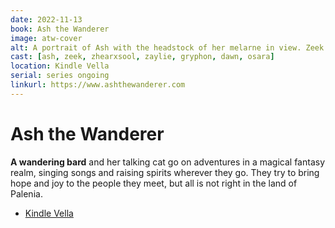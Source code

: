 ```yaml
---
date: 2022-11-13
book: Ash the Wanderer
image: atw-cover
alt: A portrait of Ash with the headstock of her melarne in view. Zeek is in the foreground wearing a leather hood.
cast: [ash, zeek, zhearxsool, zaylie, gryphon, dawn, osara]
location: Kindle Vella
serial: series ongoing
linkurl: https://www.ashthewanderer.com
---
```


# Ash the Wanderer

**A wandering bard** and her talking cat go on adventures in a magical fantasy realm, singing songs and raising spirits wherever they go. They try to bring hope and joy to the people they meet, but all is not right in the land of Palenia.

- [Kindle Vella](https://www.amazon.com/kindle-vella/story/B0BLTPRD53)
